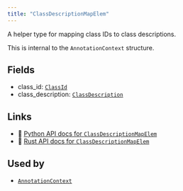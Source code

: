 ```yaml
---
title: "ClassDescriptionMapElem"
---
```


A helper type for mapping class IDs to class descriptions.

This is internal to the `AnnotationContext` structure.

## Fields

* class_id: [`ClassId`](../datatypes/class_id.md)
* class_description: [`ClassDescription`](../datatypes/class_description.md)

## Links
 * 🐍 [Python API docs for `ClassDescriptionMapElem`](https://ref.rerun.io/docs/python/nightly/package/rerun/datatypes/class_description_map_elem/)
 * 🦀 [Rust API docs for `ClassDescriptionMapElem`](https://docs.rs/rerun/0.9.0-alpha.10/rerun/datatypes/struct.ClassDescriptionMapElem.html)


## Used by

* [`AnnotationContext`](../components/annotation_context.md)
